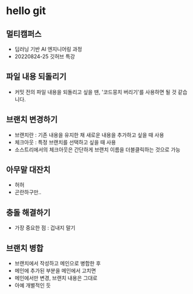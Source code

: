 # hello git

## 멀티캠퍼스
- 딥러닝 기반 AI 엔지니어링 과정
- 20220824-25 깃허브 특강

## 파일 내용 되돌리기
- 커밋 전의 파일 내용을 되돌리고 싶을 땐, '코드뭉치 버리기'를 사용하면 될 것 같습니다.

## 브랜치 변경하기
- 브랜치란 : 기존 내용을 유지한 채 새로운 내용을 추가하고 싶을 때 사용
- 체크아웃 : 특정 브랜치를 선택하고 싶을 때 사용
- 소스트리에서의 체크아웃은 간단하게 브랜치 이름을 더블클릭하는 것으로 가능

## 아무말 대잔치
- 허허
- 곤란하구만..

## 충돌 해결하기
- 가장 중요한 점 : 겁내지 말기

## 브랜치 병합
- 브랜치에서 작성하고 메인으로 병합한 후
- 메인에 추가된 부분을 메인에서 고치면
- 메인에서만 변경, 브랜치 내용은 그대로
- 아예 개별적인 듯
